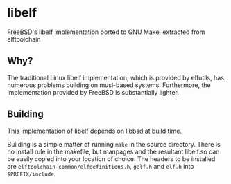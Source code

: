 # libelf
FreeBSD's libelf implementation ported to GNU Make, extracted from elftoolchain

## Why?
The traditional Linux libelf implementation, which is provided by elfutils, has numerous problems building on musl-based systems. Furthermore, the implementation provided by FreeBSD is substantially lighter.

## Building
This implementation of libelf depends on libbsd at build time.

Building is a simple matter of running `make` in the source directory. There is no install rule in the makefile, but manpages and the resultant libelf.so can be easily copied into your location of choice. The headers to be installed are `elftoolchain-common/elfdefinitions.h`, `gelf.h` and `elf.h` into `$PREFIX/include`.
